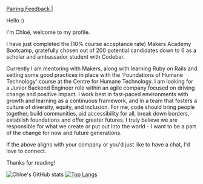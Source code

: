 <!-- <a href="https://github.com/Chloeem/CV">CV </a>| -->
<a href="https://docs.google.com/spreadsheets/d/1kwFnr34pTHlpOYI-TR2UMZP0UubJzq7AimpX-bcVn4A/edit?usp=sharing"> Pairing Feedback </a>|

Hello :)

I'm Chloë, welcome to my profile.

I have just completed the (10% course acceptance rate) Makers Academy Bootcamp, gratefully chosen out of 200 potential candidates down to 6 as a scholar and ambassador student with Codebar.

Currently I am mentoring with Makers, along with learning Ruby on Rails and setting some good practices in place with the 'Foundations of Humane Technology' course at the Centre for Humane Technology. I am looking for a Junior Backend Engineer role within an agile company focused on driving change and positive impact. I work best in fast-paced environments with growth and learning as a continuous framework, and in a team that fosters a culture of diversity, equity, and inclusion. For me, code should bring people together, build communities, aid accessibility for all, break down borders, establish foundations and offer greater futures. I truly believe we are responsible for what we create or put out into the world - I want to be a part of the change for now and future generations. 

If the above aligns with your company or you'd just like to have a chat, I'd love to connect.

Thanks for reading!

![Chloe's GitHub stats](https://github-readme-stats.vercel.app/api?username=chloeem&show_icons=true&theme=merko)
 [![Top Langs](https://github-readme-stats.vercel.app/api/top-langs/?username=chloeem&layout=compact&theme=merko&text_color=#FFFFFF)](https://github.com/anuraghazra/github-readme-stats)
